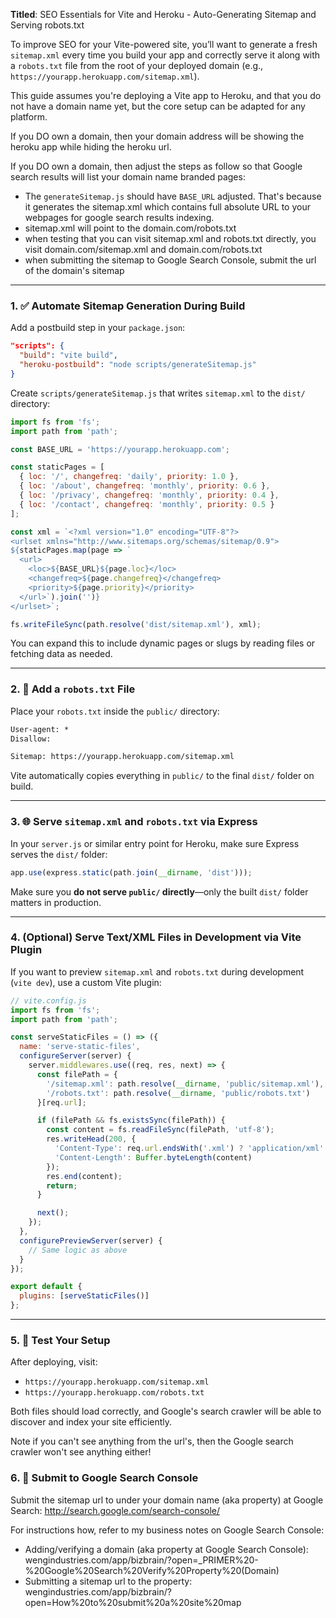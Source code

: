 **Titled**: SEO Essentials for Vite and Heroku - Auto-Generating Sitemap and Serving robots.txt

To improve SEO for your Vite-powered site, you’ll want to generate a fresh `sitemap.xml` every time you build your app and correctly serve it along with a `robots.txt` file from the root of your deployed domain (e.g., `https://yourapp.herokuapp.com/sitemap.xml`).

This guide assumes you're deploying a Vite app to Heroku, and that you do not have a domain name yet, but the core setup can be adapted for any platform.

If you DO own a domain, then your domain address will be showing the heroku app while hiding the heroku url.

If you DO own a domain, then adjust the steps as follow so that Google search results will list your domain name branded pages:
- The `generateSitemap.js` should have `BASE_URL` adjusted. That's because it generates the sitemap.xml which contains full absolute URL to your webpages for google search results indexing.
- sitemap.xml will point to the domain.com/robots.txt
- when testing that you can visit sitemap.xml and robots.txt directly, you visit domain.com/sitemap.xml and domain.com/robots.txt
- when submitting the sitemap to Google Search Console, submit the url of the domain's sitemap

---

### 1. ✅ Automate Sitemap Generation During Build

Add a postbuild step in your `package.json`:

```json
"scripts": {
  "build": "vite build",
  "heroku-postbuild": "node scripts/generateSitemap.js"
}
```

Create `scripts/generateSitemap.js` that writes `sitemap.xml` to the `dist/` directory:

```js
import fs from 'fs';
import path from 'path';

const BASE_URL = 'https://yourapp.herokuapp.com';

const staticPages = [
  { loc: '/', changefreq: 'daily', priority: 1.0 },
  { loc: '/about', changefreq: 'monthly', priority: 0.6 },
  { loc: '/privacy', changefreq: 'monthly', priority: 0.4 },
  { loc: '/contact', changefreq: 'monthly', priority: 0.5 }
];

const xml = `<?xml version="1.0" encoding="UTF-8"?>
<urlset xmlns="http://www.sitemaps.org/schemas/sitemap/0.9">
${staticPages.map(page => `
  <url>
    <loc>${BASE_URL}${page.loc}</loc>
    <changefreq>${page.changefreq}</changefreq>
    <priority>${page.priority}</priority>
  </url>`).join('')}
</urlset>`;

fs.writeFileSync(path.resolve('dist/sitemap.xml'), xml);
```

You can expand this to include dynamic pages or slugs by reading files or fetching data as needed.

---

### 2. 🤖 Add a `robots.txt` File

Place your `robots.txt` inside the `public/` directory:

```txt
User-agent: *
Disallow:

Sitemap: https://yourapp.herokuapp.com/sitemap.xml
```

Vite automatically copies everything in `public/` to the final `dist/` folder on build.

---

### 3. 🌐 Serve `sitemap.xml` and `robots.txt` via Express

In your `server.js` or similar entry point for Heroku, make sure Express serves the `dist/` folder:

```js
app.use(express.static(path.join(__dirname, 'dist')));
```

Make sure you **do not serve `public/` directly**—only the built `dist/` folder matters in production.

---

### 4. (Optional) Serve Text/XML Files in Development via Vite Plugin

If you want to preview `sitemap.xml` and `robots.txt` during development (`vite dev`), use a custom Vite plugin:

```js
// vite.config.js
import fs from 'fs';
import path from 'path';

const serveStaticFiles = () => ({
  name: 'serve-static-files',
  configureServer(server) {
    server.middlewares.use((req, res, next) => {
      const filePath = {
        '/sitemap.xml': path.resolve(__dirname, 'public/sitemap.xml'),
        '/robots.txt': path.resolve(__dirname, 'public/robots.txt')
      }[req.url];

      if (filePath && fs.existsSync(filePath)) {
        const content = fs.readFileSync(filePath, 'utf-8');
        res.writeHead(200, {
          'Content-Type': req.url.endsWith('.xml') ? 'application/xml' : 'text/plain',
          'Content-Length': Buffer.byteLength(content)
        });
        res.end(content);
        return;
      }

      next();
    });
  },
  configurePreviewServer(server) {
    // Same logic as above
  }
});

export default {
  plugins: [serveStaticFiles()]
};
```

---

### 5. 🧪 Test Your Setup

After deploying, visit:

- `https://yourapp.herokuapp.com/sitemap.xml`
- `https://yourapp.herokuapp.com/robots.txt`

Both files should load correctly, and Google's search crawler will be able to discover and index your site efficiently.

Note if you can't see anything from the url's, then the Google search crawler won't see anything either!

### 6. 🧪 Submit to Google Search Console

Submit the sitemap url to under your domain name (aka property) at Google Search:
http://search.google.com/search-console/

For instructions how, refer to my business notes on Google Search Console:
- Adding/verifying a domain (aka property at Google Search Console):
  wengindustries.com/app/bizbrain/?open=_PRIMER%20-%20Google%20Search%20Verify%20Property%20(Domain)
- Submitting a sitemap url to the property:
  wengindustries.com/app/bizbrain/?open=How%20to%20submit%20a%20site%20map